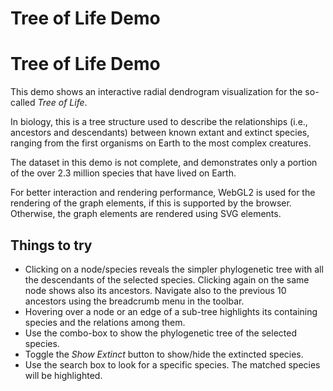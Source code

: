 <!--
 //////////////////////////////////////////////////////////////////////////////
 // @license
 // This file is part of yFiles for HTML 2.6.
 // Use is subject to license terms.
 //
 // Copyright (c) 2000-2023 by yWorks GmbH, Vor dem Kreuzberg 28,
 // 72070 Tuebingen, Germany. All rights reserved.
 //
 //////////////////////////////////////////////////////////////////////////////
-->
# Tree of Life Demo

# Tree of Life Demo

This demo shows an interactive radial dendrogram visualization for the so-called _Tree of Life_.

In biology, this is a tree structure used to describe the relationships (i.e., ancestors and descendants) between known extant and extinct species, ranging from the first organisms on Earth to the most complex creatures.

The dataset in this demo is not complete, and demonstrates only a portion of the over 2.3 million species that have lived on Earth.

For better interaction and rendering performance, WebGL2 is used for the rendering of the graph elements, if this is supported by the browser. Otherwise, the graph elements are rendered using SVG elements.

## Things to try

- Clicking on a node/species reveals the simpler phylogenetic tree with all the descendants of the selected species. Clicking again on the same node shows also its ancestors. Navigate also to the previous 10 ancestors using the breadcrumb menu in the toolbar.
- Hovering over a node or an edge of a sub-tree highlights its containing species and the relations among them.
- Use the combo-box to show the phylogenetic tree of the selected species.
- Toggle the _Show Extinct_ button to show/hide the extincted species.
- Use the search box to look for a specific species. The matched species will be highlighted.
